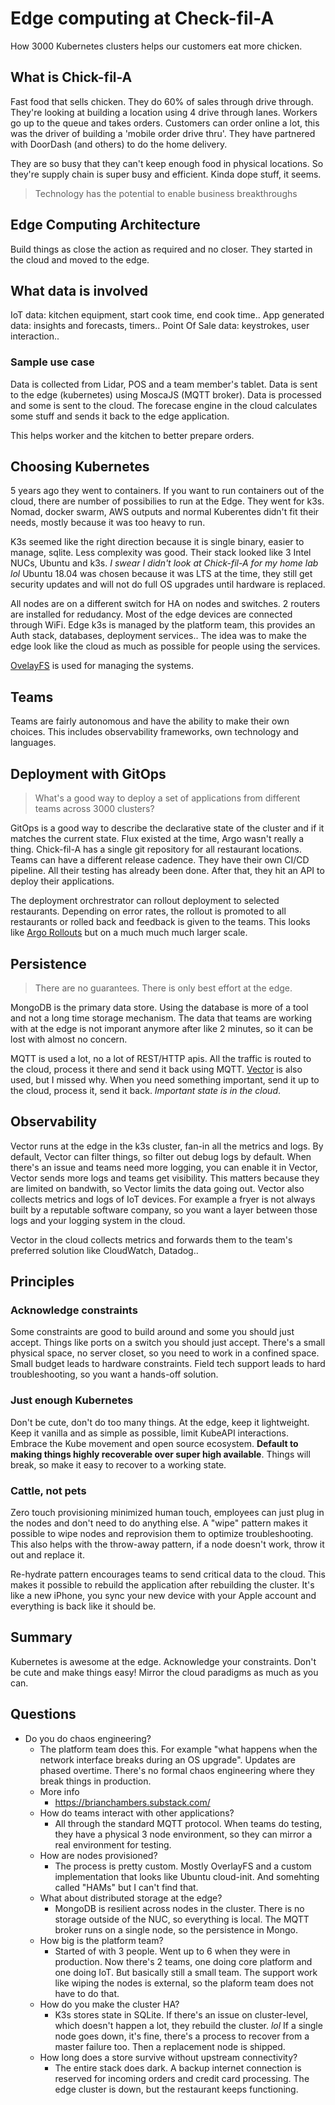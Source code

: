 # Edge computing at Check-fil-A

How 3000 Kubernetes clusters helps our customers eat more chicken. 

## What is Chick-fil-A

Fast food that sells chicken. They do 60% of sales through drive through. They're looking at
building a location using 4 drive through lanes. Workers go up to the queue and takes orders.
Customers can order online a lot, this was the driver of building a 'mobile order drive thru'.
They have partnered with DoorDash (and others) to do the home delivery.

They are so busy that they can't keep enough food in physical locations. So they're supply chain
is super busy and efficient. Kinda dope stuff, it seems.

> Technology has the potential to enable business breakthroughs

## Edge Computing Architecture

Build things as close the action as required and no closer. They started in the cloud and moved to the
edge.

## What data is involved

IoT data: kitchen equipment, start cook time, end cook time..
App generated data: insights and forecasts, timers..
Point Of Sale data: keystrokes, user interaction..

### Sample use case

Data is collected from Lidar, POS and a team member's tablet. Data is sent to the edge (kubernetes) using MoscaJS (MQTT broker).
Data is processed and some is sent to the cloud. The forecase engine in the cloud calculates some stuff and sends it back to the 
edge application.

This helps worker and the kitchen to better prepare orders.

## Choosing Kubernetes

5 years ago they went to containers. If you want to run containers out of the cloud, there are number of possibilies
to run at the Edge. They went for k3s. Nomad, docker swarm, AWS outputs and normal Kuberentes didn't fit their needs,
mostly because it was too heavy to run.

K3s seemed like the right direction because it is single binary, easier to manage, sqlite. Less complexity was good. Their stack
looked like 3 Intel NUCs, Ubuntu and k3s. _I swear I didn't look at Chick-fil-A for my home lab lol_ Ubuntu 18.04 was chosen because
it was LTS at the time, they still get security updates and will not do full OS upgrades until hardware is replaced.

All nodes are on a different switch for HA on nodes and switches. 2 routers are installed for redudancy. Most of the edge devices
are connected through WiFi. Edge k3s is managed by the platform team, this provides an Auth stack, databases, deployment services..
The idea was to make the edge look like the cloud as much as possible for people using the services.

[OvelayFS](https://en.wikipedia.org/wiki/OverlayFS) is used for managing the systems.

## Teams

Teams are fairly autonomous and have the ability to make their own choices. This includes observability frameworks, own
technology and languages.

## Deployment with GitOps

> What's a good way to deploy a set of applications from different teams across 3000 clusters?

GitOps is a good way to describe the declarative state of the cluster and if it matches the
current state. Flux existed at the time, Argo wasn't really a thing. Chick-fil-A has a single git repository for
all restaurant locations. Teams can have a different release cadence. They have their own CI/CD pipeline. All their testing
has already been done. After that, they hit an API to deploy their applications.

The deployment orchrestrator can rollout deployment to selected restaurants. Depending on error rates, the rollout is
promoted to all restaurants or rolled back and feedback is given to the teams. This looks like [Argo Rollouts](https://argo-rollouts.readthedocs.io/en/stable/) 
but on a much much much larger scale.

## Persistence

> There are no guarantees. There is only best effort at the edge.

MongoDB is the primary data store. Using the database is more of a tool and not a long time storage mechanism. The data that teams are working
with at the edge is not imporant anymore after like 2 minutes, so it can be lost with almost no concern.

MQTT is used a lot, no a lot of REST/HTTP apis. All the traffic is routed to the cloud, process it there and send it back using MQTT.
[Vector](https://vector.dev/) is also used, but I missed why. 
When you need something important, send it up to the cloud, process it, send it back. *Important state is in the cloud*.

## Observability

Vector runs at the edge in the k3s cluster, fan-in all the metrics and logs. By default, Vector can filter things, so filter out
debug logs by default. When there's an issue and teams need more logging, you can enable it in Vector, Vector sends more logs and teams
get visibility. This matters because they are limited on bandwith, so Vector limits the data going out. Vector also collects metrics
and logs of IoT devices. For example a fryer is not always built by a reputable software company, so you want a layer between those logs and
your logging system in the cloud.

Vector in the cloud collects metrics and forwards them to the team's preferred solution like CloudWatch, Datadog..

## Principles

### Acknowledge constraints

Some constraints are good to build around and some you should just accept. Things like ports on a switch you should just accept. There's a small
physical space, no server closet, so you need to work in a confined space. Small budget leads to hardware constraints. Field tech support leads
to hard troubleshooting, so you want a hands-off solution.

### Just enough Kubernetes

Don't be cute, don't do too many things. At the edge, keep it lightweight. Keep it vanilla and as simple as possible, limit KubeAPI interactions.
Embrace the Kube movement and open source ecosystem. **Default to making things highly recoverable over super high available**. Things will break,
so make it easy to recover to a working state.

### Cattle, not pets

Zero touch provisioning minimized human touch, employees can just plug in the nodes and don't need to do anything else. A "wipe" pattern makes it possible
to wipe nodes and reprovision them to optimize troubleshooting. This also helps with the throw-away pattern, if a node doesn't work, throw it out and
replace it.

Re-hydrate pattern encourages teams to send critical data to the cloud. This makes it possible to rebuild the application after rebuilding the cluster.
It's like a new iPhone, you sync your new device with your Apple account and everything is back like it should be.

## Summary

Kubernetes is awesome at the edge. Acknowledge your constraints. Don't be cute and make things easy! Mirror the cloud paradigms as much as you can.

## Questions

- Do you do chaos engineering?
  - The platform team does this. For example "what happens when the network interface breaks during an OS upgrade". Updates are phased overtime. There's no
    formal chaos engineering where they break things in production.
  - More info
    - https://brianchambers.substack.com/
  - How do teams interact with other applications?
    - All through the standard MQTT protocol. When teams do testing, they have a physical 3 node environment, so they can mirror a real environment for testing.
  - How are nodes provisioned?
    - The process is pretty custom. Mostly OverlayFS and a custom implementation that looks like Ubuntu cloud-init. And somehting called "HAMs" but I can't find that.
  - What about distributed storage at the edge?
    - MongoDB is resilient across nodes in the cluster. There is no storage outside of the NUC, so everything is local. The MQTT broker runs on a single node, so the persistence in Mongo.
  - How big is the platform team?
    - Started of with 3 people. Went up to 6 when they were in production. Now there's 2 teams, one doing core platform and one doing IoT. But basically still a small team. The support
      work like wiping the nodes is external, so the plaform team does not have to do that.
  - How do you make the cluster HA?
    - K3s stores state in SQLite. If there's an issue on cluster-level, which doesn't happen a lot, they rebuild the cluster. _lol_ If a single node goes down, it's fine, there's a 
      process to recover from a master failure too. Then a replacement node is shipped.
  - How long does a store survive without upstream connectivity?
    - The entire stack does dark. A backup internet connection is reserved for incoming orders and credit card processing. The edge cluster is down, but the restaurant keeps functioning.
